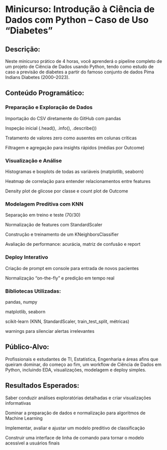 # Minicurso: Introdução à Ciência de Dados com Python – Caso de Uso “Diabetes”

## Descrição:
Neste minicurso prático de 4 horas, você aprenderá o pipeline completo de um projeto de Ciência de Dados usando Python, tendo como estudo de caso a previsão de diabetes a partir do famoso conjunto de dados Pima Indians Diabetes (2000–2023).

## Conteúdo Programático:

### Preparação e Exploração de Dados

Importação do CSV diretamente do GitHub com pandas

Inspeção inicial (.head(), .info(), .describe())

Tratamento de valores zero como ausentes em colunas críticas

Filtragem e agregação para insights rápidos (médias por Outcome)

### Visualização e Análise

Histogramas e boxplots de todas as variáveis (matplotlib, seaborn)

Heatmap de correlação para entender relacionamentos entre features

Density plot de glicose por classe e count plot de Outcome

### Modelagem Preditiva com KNN

Separação em treino e teste (70/30)

Normalização de features com StandardScaler

Construção e treinamento de um KNeighborsClassifier

Avaliação de performance: acurácia, matriz de confusão e report

### Deploy Interativo

Criação de prompt em console para entrada de novos pacientes

Normalização “on-the-fly” e predição em tempo real

### Bibliotecas Utilizadas:

pandas, numpy

matplotlib, seaborn

scikit-learn (KNN, StandardScaler, train_test_split, métricas)

warnings para silenciar alertas irrelevantes

## Público-Alvo:
Profissionais e estudantes de TI, Estatística, Engenharia e áreas afins que queiram dominar, do começo ao fim, um workflow de Ciência de Dados em Python, incluindo EDA, visualizações, modelagem e deploy simples.

## Resultados Esperados:

Saber conduzir análises exploratórias detalhadas e criar visualizações informativas

Dominar a preparação de dados e normalização para algoritmos de Machine Learning

Implementar, avaliar e ajustar um modelo preditivo de classificação

Construir uma interface de linha de comando para tornar o modelo acessível a usuários finais

